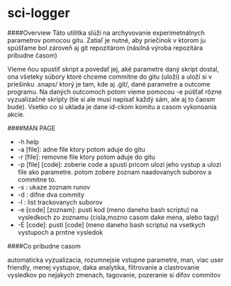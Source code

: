 sci-logger
==========

####Overview
Táto utilitka slúži na archyvovanie experimetnálnych parametrov pomocou gitu. Zatiaľ je nutné, aby priečinok v ktorom ju spúšťame bol zároveň aj git repozitárom (násilná výroba repozitára pribudne časom)

Vieme ňou spustiť skript a povedať jej, aké parametre daný skript dostal, ona všeteky súbory ktoré chceme commitne do gitu (uloží) a uloží si v priešinku .snaps/ ktorý je tam, kde aj .git/, dané parametre a outcome programu. Na daných outcomoch potom vieme pomocou -e púšťať rôzne vyzualizačné skripty (tie si ale musí napísať každý sám, ale aj to čaosm bude). Vsetko co si uklada je dane id-ckom komitu a casom vykonoania akcie. 

####MAN PAGE
* -h help
* -a [file]: adne file ktory potom aduje do gitu
* -r [file]: removne file ktory potom aduje do gitu
* -p [file] [code]: zoberie code a spusti pricom ulozi jeho vystup a ulozi file ako parametre. potom zobere zoznam naadovanych suborov a commitne to.
* -s : ukaze zoznam runov
* -d : difne dva commity
* -l : list trackovanych suborov
* -e [code] [zoznam]: pusti kod (meno daneho bash scriptu) na vysledkoch zo zoznamu (cisla,mozno casom dake mena, alebo tagy)
* -E [code]: pusti [code] (meno daneho bash scriptu) na vsetkych vystupoch a prntne vysledok


####Co pribudne casom

automaticka vyzualizacia, rozumnejsie vstupne parametre, man, viac user friendly, menej vystupov, daka analytika, filtrovanie a clastrovanie vysledkov po nejakych zmenach, tagovanie, pozeranie si difov commitov
